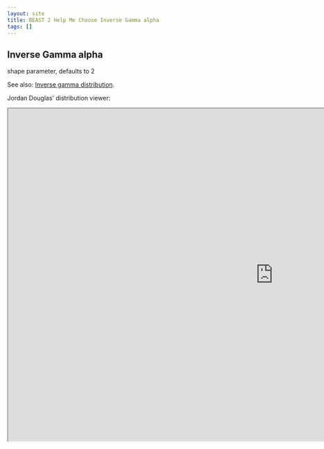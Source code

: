 ```yaml
---
layout: site
title: BEAST 2 Help Me Choose Inverse Gamma alpha
tags: []
---
```


## Inverse Gamma alpha

shape parameter, defaults to 2


See also: [Inverse gamma distribution](https://en.wikipedia.org/wiki/Inverse-gamma_distribution).


Jordan Douglas' distribution viewer: 
<iframe width='1224' height='768' src='https://jordandouglas.github.io/distributions/' title='Distribution Viewer'></iframe>
